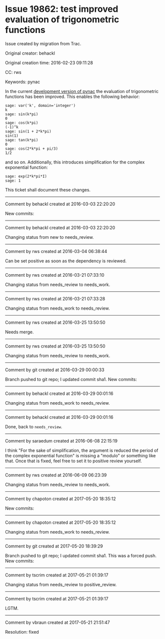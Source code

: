 # Issue 19862: test improved evaluation of trigonometric functions

Issue created by migration from Trac.

Original creator: behackl

Original creation time: 2016-02-23 09:11:28

CC:  rws

Keywords: pynac

In the current [development version of pynac](https://github.com/pynac/pynac) the evaluation of trigonometric functions has been improved. This enables the following behavior:

```
sage: var('k', domain='integer')
k
sage: sin(k*pi)
0
sage: cos(k*pi)
(-1)^k
sage: sin(1 + 2*k*pi)
sin(1)
sage: tan(k*pi)
0
sage: cos(2*k*pi + pi/3)
1/2
```

and so on. Additionally, this introduces simplification for the complex exponential function:

```
sage: exp(2*k*pi*I)
sage: 1
```

This ticket shall document these changes.


---

Comment by behackl created at 2016-03-03 22:20:20

New commits:


---

Comment by behackl created at 2016-03-03 22:20:20

Changing status from new to needs_review.


---

Comment by rws created at 2016-03-04 06:38:44

Can be set positive as soon as the dependency is reviewed.


---

Comment by rws created at 2016-03-21 07:33:10

Changing status from needs_review to needs_work.


---

Comment by rws created at 2016-03-21 07:33:28

Changing status from needs_work to needs_review.


---

Comment by rws created at 2016-03-25 13:50:50

Needs merge.


---

Comment by rws created at 2016-03-25 13:50:50

Changing status from needs_review to needs_work.


---

Comment by git created at 2016-03-29 00:00:33

Branch pushed to git repo; I updated commit sha1. New commits:


---

Comment by behackl created at 2016-03-29 00:01:16

Changing status from needs_work to needs_review.


---

Comment by behackl created at 2016-03-29 00:01:16

Done, back to `needs_review`.


---

Comment by saraedum created at 2016-06-08 22:15:19

I think "For the sake of simplification, the argument is reduced the period of the complex exponential function" is missing a "modulo" or something like that. Once that is fixed, feel free to set it to positive review yourself.


---

Comment by rws created at 2016-06-09 06:23:39

Changing status from needs_review to needs_work.


---

Comment by chapoton created at 2017-05-20 18:35:12

New commits:


---

Comment by chapoton created at 2017-05-20 18:35:12

Changing status from needs_work to needs_review.


---

Comment by git created at 2017-05-20 18:39:29

Branch pushed to git repo; I updated commit sha1. This was a forced push. New commits:


---

Comment by tscrim created at 2017-05-21 01:39:17

Changing status from needs_review to positive_review.


---

Comment by tscrim created at 2017-05-21 01:39:17

LGTM.


---

Comment by vbraun created at 2017-05-21 21:51:47

Resolution: fixed

